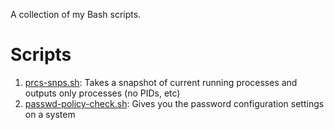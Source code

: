 A collection of my Bash scripts.

# Scripts
1. [prcs-snps.sh](https://github.com/0xalexdelgado/bash_scripts/blob/master/prcs-snps.sh): Takes a snapshot of current running processes and outputs only processes (no PIDs, etc)
2. [passwd-policy-check.sh](https://github.com/0xalexdelgado/bash_scripts/blob/master/passwd-policy-check.sh): Gives you the password configuration settings on a system

